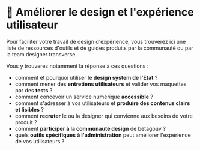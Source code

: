 # 💎 Améliorer le design et l'expérience utilisateur

Pour faciliter votre travail de design d'expérience, vous trouverez ici une liste de ressources d'outils et de guides produits par la communauté ou par la team designer transverse.

Vous y trouverez notamment la réponse à ces questions :

* comment et pourquoi utiliser le **design system de l'Etat** ?
* comment mener des **entretiens utilisateurs** et valider vos maquettes par des **tests** ?
* comment concevoir un service numérique **accessible** ?
* comment s'adresser à vos utilisateurs et **produire des contenus clairs et lisibles** ?
* comment **recruter** le ou la designer qui convienne aux besoins de votre produit ?
* comment **participer à la communauté design** de betagouv ?
* quels **outils spécifiques à l'administration** peut améliorer l'expérience de vos utilisateurs ?
